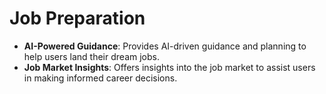 # Job Preparation

- **AI-Powered Guidance**: Provides AI-driven guidance and planning to help users land their dream jobs.
- **Job Market Insights**: Offers insights into the job market to assist users in making informed career decisions.
